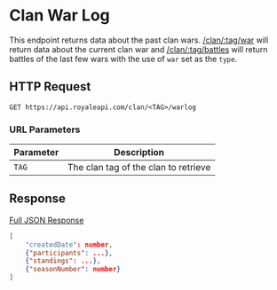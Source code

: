 # Clan War Log

This endpoint returns data about the past clan wars. [/clan/:tag/war](/endpoints/clan_war) will return data about the current clan war and [/clan/:tag/battles](/endpoints/clan_battles?id=query-string-parameters) will return battles of the last few wars with the use of `war` set as the `type`.

## HTTP Request

`GET https://api.royaleapi.com/clan/<TAG>/warlog`

### URL Parameters

Parameter | Description
--- | ---
`TAG` | The clan tag of the clan to retrieve

## Response
<a href="/json/clan_warlog_9PJ82CRC.json">Full JSON Response</a>

```json
[
    "createdDate": number,
    {"participants": ...},
    {"standings": ...},
    {"seasonNumber": number}
]
```